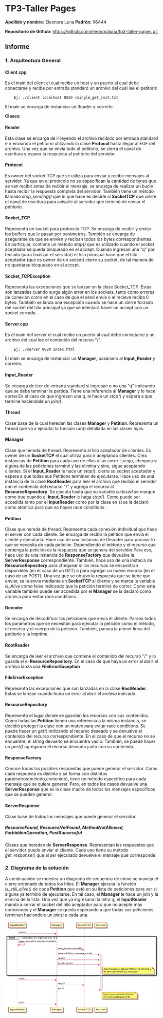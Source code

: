 # TP3-Taller Pages

**Apellido y nombre:** Eleonora Luna 
**Padrón:** 96444

**Repositorio de Github:** https://github.com/eleonoraluna/tp3-taller-pages.git

## Informe

### 1. Arquitectura General

#### Client.cpp

Es el main del client el cual recibe un host y un puerto al cual debe conectarse y recibe por
entrada standard un archivo del cual lee el petitorio

```
    Ej: ./client localhost 8080 <single_get_root.txt
```

El main se encarga de instanciar un Reader y correrlo.

**Clases:**

#### Reader

Esta clase se encarga de ir leyendo el archivo recibido por entrada standard e ir enviando el petitorio
utilizando la clase **Protocol** hasta llegar al EOF del archivo. Una vez que se envía todo el petitorio,
se cierra el canal de escritura y espera la respuesta al petitorio del servidor.

#### Protocol

Es owner del socket TCP que se utiliza para enviar y recibir mensajes al servidor. Ya que en el protocolo
no se especifican la cantidad de bytes que se van recibir antes de recibir el mensaje, se encarga de realizar
un bucle hasta recibir la respuesta completa del servidor. También tiene un método llamado *stop_sending()* que
lo que hace es decirle al **SocketTCP** que cierre el canal de escritura para avisarle al servidor que terminó de
enviar el petitorio.

#### Socket_TCP
Representa un socket para protocolo TCP. Se encarga de recibir y enviar los buffers que le pasan por parámetros. 
También se encarga de asegurarse de que se envíen y reciban todos los bytes correspondientes.
En particular, contiene un método *stop()* que es utilizado cuando el socket aceptador se queda bloqueado en el accept.
Cuando ingresan una "q" por teclado (para finalizar el servidor) el hilo principal hace que el hilo aceptador (que 
es owner de un socket) cierre su socket, de tal manera de no quedarse bloqueado en el accept.

#### Socket_TCPException
Representa las excepciones que se lanzan en la clase Socket_TCP. Éstas son lanzadas cuando surge algún error en los sockets,
tanto como errores de conexión como en el caso de que el send envíe o el recieve reciba 0 bytes. También se lanza una excepción 
cuando se hace un cierre forzado del socket del hilo principal ya que se intentará hacer un accept con un socket cerrado.

#### Server.cpp
Es el main del server el cual recibe un puerto al cual debe conectarse y un archivo del cual lee el contenido del recurso "/".

```
    Ej: ./server 8080 index.html
```

El main se encarga de instanciar un **Manager**, pasárselo al **Input_Reader** y correrlo.

#### Input_Reader
Se encarga de leer de entrada standard si ingresan o no una "q" indicando que se debe terminar la partida.
Tiene una referencia al **Manager** y lo hace correr.En el caso de que ingresen una q, le hace un *stop()* y espera a que termine
haciendole un *join()*.

#### Thread
Clase base de la cual heredan las clases **Manager** y **Petition**. Representa un thread que va a ejecutar la funcion run()
detallada en las clases hijas.

#### Manager
Clase que hereda de thread. Representa al hilo aceptador de clientes. Es owner de un **SocketTCP** el cual utiliza para
ir aceptando clientes. Crea instancias de **Petition** para cada uno de ellos y las corre. Luego, chequea si alguna de las 
peticiones terminó y las elimina y sino, sigue aceptando clientes. Si el **Input_Reader** le hace un *stop()*, cierra su socket 
aceptador y espera a que todas sus Petitions terminen de ejecutarse. Hace uso de una instancia de la clase **RootReader** para leer el archivo que recibió el servidor con el contenido del recurso "/" y agrega el recurso al **ResourceRepository**. Se ejecuta hasta que su variable *isclosed* se marque como true cuando el **Input_Reader** le haga *stop()*. Como puede ser accedida tanto por el **InputReader** como por la clase en sí se la declaró como atómica para que no hayan race conditions.

#### Petition
Clase que hereda de thread. Representa cada conexión individual que hace el server con cada cliente. Se encarga de recibir
la petition que envía el cliente y ejecutarla. Hace uso de una instancia de Decoder para parsear lo que se necesita de cada
petición. Dependiendo el método y el recurso que contenga la petición es la respuesta que se genera del servidor.Para eso, hace 
uso de una instancia de **ResponseFactory** que devuelve la **ServerResponse** correspondiente. También, hace uso de una instacia 
de **ResourceRepository** para chequear si los recursos se encuentran disponibles (en el caso de un GET) o para agregar un nuevo recurso
(en el caso de un POST). Una vez que se obtuvo la respuesta que se tiene que enviar, se la envía mediante un **SocketTCP** al cliente y se marca la variable *is_Alive* como false indicando que la petición terminó de correr. Como esta variable también puede ser accedida por el **Manager** se la declaró como atómica para evitar race conditions.

#### Decoder
Se encarga de decodificar las peticiones que envía el cliente. Parsea todos los parámetros que se necesitan para ejecutar la petición como
el método, el recurso y el cuerpo de la petición. También, parsea la primer linea del petitorio y la imprime.

#### RootReader
Se encarga de leer el archivo que contiene el contenido del recurso "/" y lo guarda el el **ResourceRepository**. En el caso de que 
haya un error al abrir el archivo lanza una **FileErrorException**

#### FileErrorException
Representa las excepciones que son lanzadas en la clase **RootReader**. Estas se lanzan cuando hubo un error al abrir el
archivo indicado.

#### ResourceRepository
Representa el lugar donde se guardan los recursos con sus contenidos. Como todas las **Petition** tienen una referencia a la misma instancia, se decidió proteger la clase con un mutex para evitar race conditions. Se puede hacer un *get()* indicando el recurso
deseado y se devuelve el contenido del recurso correspondiente. En el caso de que el recurso no se encuentre, el string devuelto se encuentra vacío. También, se puede hacer un *post()* agregando el recurso deseado junto con su contenido.

#### ResponseFactory
Conoce todas las posibles respuestas que puede generar el servidor. Como cada respuesta es distinta y se forma con distintos
parámetros(método,contenido), tiene un método específico para cada mensaje que se quiere generar. Pero, en todos los casos devuelve
una **ServerResponse** que es la clase madre de todos los mensajes específicos que se pueden generar.

#### ServerResponse
Clase base de todos los mensajes que puede generar el servidor.

##### ResourceFound, ResourceNotFound, MethodNotAllowed, ForbiddenOperation, PostSuccessful

Clases que heredan de **ServerResponse**. Representan las respuestas que el servidor puede enviar al cliente.
Cada uno tiene su método *get_response()* que al ser ejecutado devuelve el mensaje que corresponde.

### 2. Diagrama de la solución

A continuación se muestra un diagrama de secuencia de cómo se maneja el cierre ordenado de todos los hilos.
El **Manager** ejecuta la función *is_still_alive()* de cada **Petition** que esté en su lista de peticiones para ver
si alguna ya terminó de ejecutarse. En tal caso, el **Manager** le hace un join y la elimina de la lista. Una vez
que ya ingresaron la letra q, el **InputReader** manda a cerrar el socket del hilo aceptador para que no acepte más 
conexiones y el **Manager** se queda esperando a que todas sus peticiones terminen haciendole un *join()* a cada una.


<p align="center">
<img src="Diagrama_secuencia.png">
</p>


